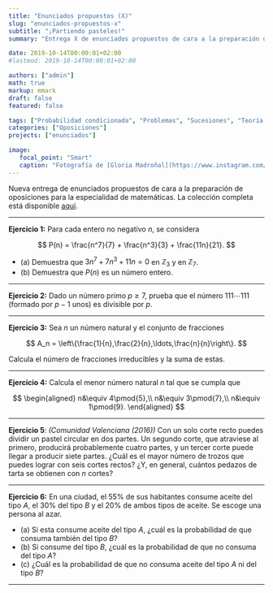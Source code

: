 ```yaml
---
title: "Enunciados propuestos (X)"
slug: "enunciados-propuestos-x"
subtitle: "¡Partiendo pasteles!"
summary: "Entrega X de enunciados propuestos de cara a la preparación de oposiciones en la especialidad de matemáticas."

date: 2019-10-14T00:00:01+02:00
#lastmod: 2019-10-14T00:00:01+02:00

authors: ["admin"]
math: true
markup: mmark
draft: false
featured: false

tags: ["Probabilidad condicionada", "Problemas", "Sucesiones", "Teoría de números"]
categories: ["Oposiciones"]
projects: ["enunciados"]

image:
   focal_point: "Smart"
   caption: "Fotografía de [Gloria Madroñal](https://www.instagram.com/gloria_mad/), disponible en [Instagram](https://www.instagram.com/gloria_mad/)."
---
```


Nueva entrega de enunciados propuestos de cara a la preparación de oposiciones para la especialidad de matemáticas. La colección completa está disponible [aquí](/courses/enunciados/).

---

**Ejercicio 1:** Para cada entero no negativo $n$, se considera 

$$
P(n) = \frac{n^7}{7} + \frac{n^3}{3} + \frac{11n}{21}.
$$

- (a) Demuestra que $3n^7 + 7n^3 + 11n = 0$ en $\mathbb{Z}_3$ y en $\mathbb{Z}_7$.
- (b) Demuestra que $P(n)$ es un número entero.

---

**Ejercicio 2:** Dado un número primo $p\geq 7$, prueba que el número $111\cdots111$ (formado por $p-1$ unos) es divisible por $p$.

---

**Ejercicio 3:** Sea $n$ un número natural y el conjunto de fracciones 

$$
A_n = \left\{\frac{1}{n},\frac{2}{n},\ldots,\frac{n}{n}\right\}.
$$ 

Calcula el número de fracciones irreducibles y la suma de estas.

---

**Ejercicio 4:** Calcula el menor número natural $n$ tal que se cumpla que

$$
\begin{aligned}
n&\equiv 4\pmod{5},\\
n&\equiv 3\pmod{7},\\
n&\equiv 1\pmod{9}.
\end{aligned}
$$

---

**Ejercicio 5**: *(Comunidad Valenciana (2016))* Con un solo corte recto puedes dividir un pastel circular en dos partes. Un segundo corte, que atraviese al primero, producirá probablemente cuatro partes, y un tercer corte puede llegar a producir siete partes. ¿Cuál es el mayor número de trozos que puedes lograr con seis cortes rectos? ¿Y, en general, cuántos pedazos de tarta se obtienen con $n$ cortes?

---

**Ejercicio 6:** En una ciudad, el $55\%$ de sus habitantes consume aceite del tipo $A$, el $30\%$ del tipo $B$ y el $20\%$ de ambos tipos de aceite. Se escoge una persona al azar.

- (a) Si esta consume aceite del tipo $A$, ¿cuál es la probabilidad de que consuma también del tipo $B$?
- (b) Si consume del tipo $B$, ¿cuál es la probabilidad de que no consuma del tipo $A$?
- (c) ¿Cuál es la probabilidad de que no consuma aceite del tipo $A$ ni del tipo $B$?

---

